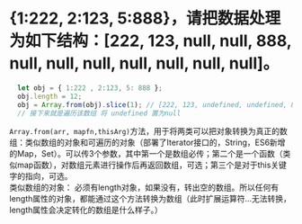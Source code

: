 # {1:222, 2:123, 5:888}，请把数据处理为如下结构：[222, 123, null, null, 888, null, null, null, null, null, null, null]。

```javascript
  let obj = { 1:222 , 2:123, 5: 888 };
  obj.length = 12;
  obj = Array.from(obj).slice(1); // [222, 123, undefined, undefined, 888, undefined, undefined, undefined, undefined, undefined, undefined]
  // 接下来就是遍历该数组 将 undefined 置为null
```
 `Array.from(arr, mapfn,thisArg)`方法，用于将两类可以把对象转换为真正的数组：类似数组的对象和可遍历的对象（部署了Iterator接口的，String，ES6新增的Map，Set）。可以传3个参数，其中第一个是数组必传；第二个是一个函数（类似map函数），对数组元素进行操作后再返回数组，可选；第三个是对于this关键字的指向，可选。<br/>
 类似数组的对象：
 必须有length对象，如果没有，转出空的数组。所以任何有length属性的对象，都能通过这个方法转换为数组（此时扩展运算符...无法转换，length属性会决定转化的数组是什么样子。）